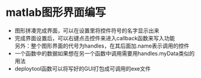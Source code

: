 # matlab图形界面编写
- 图形拼凑完成界面，可以在设置里将控件符号的名字显示出来
- 完成界面设置后，可以右键点击控件来进入callback函数来写入功能  
	另外：整个图形界面的代号为handles，在其后面加.name表示调用的控件
- 一个函数中的数据如果想在另一个函数中调用需要用handles.myData类似的用法
- deploytool函数可以将写好的GUI打包成可调用的exe文件
